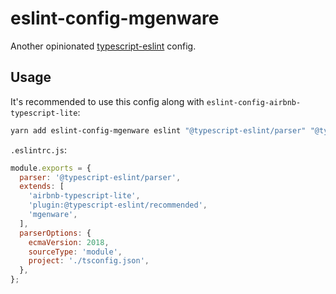 # eslint-config-mgenware

Another opinionated [typescript-eslint](https://github.com/typescript-eslint/typescript-eslint) config.

## Usage

It's recommended to use this config along with `eslint-config-airbnb-typescript-lite`:

```sh
yarn add eslint-config-mgenware eslint "@typescript-eslint/parser" "@typescript-eslint/eslint-plugin" "eslint-config-airbnb-typescript-lite" "eslint-plugin-import"
```

`.eslintrc.js`:

```js
module.exports = {
  parser: '@typescript-eslint/parser',
  extends: [
    'airbnb-typescript-lite',
    'plugin:@typescript-eslint/recommended',
    'mgenware',
  ],
  parserOptions: {
    ecmaVersion: 2018,
    sourceType: 'module',
    project: './tsconfig.json',
  },
};
```
